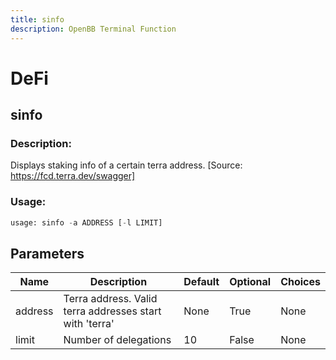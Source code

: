 ```yaml
---
title: sinfo
description: OpenBB Terminal Function
---
```


# DeFi

## sinfo

### Description: 

Displays staking info of a certain terra address. [Source: https://fcd.terra.dev/swagger]

### Usage: 
```python
usage: sinfo -a ADDRESS [-l LIMIT]
```

## Parameters

| Name | Description | Default | Optional | Choices |
| ---- | ----------- | ------- | -------- | ------- |
| address | Terra address. Valid terra addresses start with 'terra' | None | True | None |
| limit | Number of delegations | 10 | False | None |


